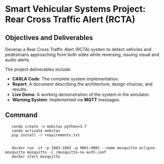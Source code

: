 # Smart Vehicular Systems Project: Rear Cross Traffic Alert (RCTA)

## Objectives and Deliverables
Develop a Rear Cross Traffic Alert (RCTA) system to detect vehicles and pedestrians approaching 
from both sides while reversing, issuing visual and audio alerts.

The project deliverables include:
* **CARLA Code**: The complete system implementation.
* **Report**: A document describing the architecture, design choices, and results.
* **Live Demo**: A working demonstration of the system in the simulator.
* **Warning System**: Implemented via **MQTT** messages.

## Command
```
   conda create -n mobitas python=3.7
   conda activate mobitas
   pip install -r requirements.txt
   
   
   docker run -it -p 1883:1883 -p 9001:9001 --name mosquitto eclipse-mosquitto mosquitto -c /mosquitto-no-auth.conf
   docker start mosquitto
```


